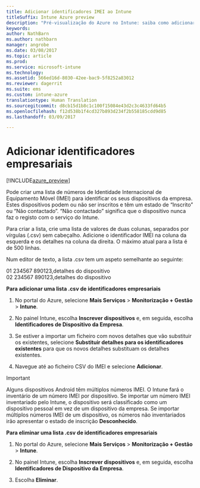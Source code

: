 ```yaml
---
title: Adicionar identificadores IMEI ao Intune
titleSuffix: Intune Azure preview
description: "Pré-visualização do Azure no Intune: saiba como adicionar identificadores empresariais (números IMEI) ao Microsoft Intune. "
keywords: 
author: NathBarn
ms.author: nathbarn
manager: angrobe
ms.date: 03/08/2017
ms.topic: article
ms.prod: 
ms.service: microsoft-intune
ms.technology: 
ms.assetid: 566ed16d-8030-42ee-bac9-5f8252a83012
ms.reviewer: dagerrit
ms.suite: ems
ms.custom: intune-azure
translationtype: Human Translation
ms.sourcegitcommit: d8cb15d1b8c1c100f15084e43d2c3c4633fd64b5
ms.openlocfilehash: f12d538b1f4cd327b893d234f2b558185cdd9d85
ms.lasthandoff: 03/09/2017

---
```


# <a name="add-corporate-identifiers"></a>Adicionar identificadores empresariais

[!INCLUDE[azure_preview](../includes/azure_preview.md)]

Pode criar uma lista de números de Identidade Internacional de Equipamento Móvel (IMEI) para identificar os seus dispositivos da empresa. Estes dispositivos podem ou não ser inscritos e têm um estado de “Inscrito” ou “Não contactado”. “Não contactado” significa que o dispositivo nunca faz o registo com o serviço do Intune.

Para criar a lista, crie uma lista de valores de duas colunas, separados por vírgulas (.csv) sem cabeçalho. Adicione o identificador IMEI na coluna da esquerda e os detalhes na coluna da direita. O máximo atual para a lista é de 500 linhas.

Num editor de texto, a lista .csv tem um aspeto semelhante ao seguinte:

01 234567 890123,detalhes do dispositivo</br>
02 234567 890123,detalhes do dispositivo

**Para adicionar uma lista .csv de identificadores empresariais**

1. No portal do Azure, selecione **Mais Serviços** > **Monitorização + Gestão** > **Intune**.

2. No painel Intune, escolha **Inscrever dispositivos** e, em seguida, escolha **Identificadores de Dispositivo da Empresa**.

3. Se estiver a importar um ficheiro com novos detalhes que vão substituir os existentes, selecione **Substituir detalhes para os identificadores existentes** para que os novos detalhes substituam os detalhes existentes.

4. Navegue até ao ficheiro CSV do IMEI e selecione **Adicionar**.

> [!IMPORTANT]
> Alguns dispositivos Android têm múltiplos números IMEI. O Intune fará o inventário de um número IMEI por dispositivo. Se importar um número IMEI inventariado pelo Intune, o dispositivo será classificado como um dispositivo pessoal em vez de um dispositivo da empresa. Se importar múltiplos números IMEI de um dispositivo, os números não inventariados irão apresentar o estado de inscrição **Desconhecido**.

**Para eliminar uma lista .csv de identificadores empresariais**

1. No portal do Azure, selecione **Mais Serviços** > **Monitorização + Gestão** > **Intune**.

2. No painel Intune, escolha **Inscrever dispositivos** e, em seguida, escolha **Identificadores de Dispositivo da Empresa**.

3. Escolha **Eliminar**.


